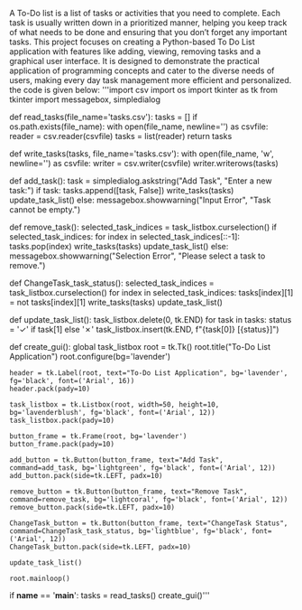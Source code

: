 A To-Do list is a list of tasks or activities that you need to complete. Each task is usually written down in a prioritized manner, helping you keep track of what needs to be done and ensuring that you don’t forget any important tasks. This project focuses on creating a Python-based To Do List application with features like adding, viewing, removing  tasks and a graphical user interface. It is designed to demonstrate the practical application of programming concepts and cater to the diverse needs of users, making every day task management more efficient and personalized.
the code is given below:
'''import csv
import os
import tkinter as tk
from tkinter import messagebox, simpledialog

def read_tasks(file_name='tasks.csv'):
    tasks = []
    if os.path.exists(file_name):
        with open(file_name, newline='') as csvfile:
            reader = csv.reader(csvfile)
            tasks = list(reader)
    return tasks

def write_tasks(tasks, file_name='tasks.csv'):
    with open(file_name, 'w', newline='') as csvfile:
        writer = csv.writer(csvfile)
        writer.writerows(tasks)

def add_task():
    task = simpledialog.askstring("Add Task", "Enter a new task:")
    if task:
        tasks.append([task, False])
        write_tasks(tasks)
        update_task_list()
    else:
        messagebox.showwarning("Input Error", "Task cannot be empty.")

def remove_task():
    selected_task_indices = task_listbox.curselection()
    if selected_task_indices:
        for index in selected_task_indices[::-1]:
            tasks.pop(index)
        write_tasks(tasks)
        update_task_list()
    else:
        messagebox.showwarning("Selection Error", "Please select a task to remove.")

def ChangeTask_task_status():
    selected_task_indices = task_listbox.curselection()
    for index in selected_task_indices:
        tasks[index][1] = not tasks[index][1]
    write_tasks(tasks)
    update_task_list()

def update_task_list():
    task_listbox.delete(0, tk.END)
    for task in tasks:
        status = '✓' if task[1] else '✗'
        task_listbox.insert(tk.END, f"{task[0]} [{status}]")

def create_gui():
    global task_listbox
    root = tk.Tk()
    root.title("To-Do List Application")
    root.configure(bg='lavender')

    header = tk.Label(root, text="To-Do List Application", bg='lavender', fg='black', font=('Arial', 16))
    header.pack(pady=10)

    task_listbox = tk.Listbox(root, width=50, height=10, bg='lavenderblush', fg='black', font=('Arial', 12))
    task_listbox.pack(pady=10)

    button_frame = tk.Frame(root, bg='lavender')
    button_frame.pack(pady=10)

    add_button = tk.Button(button_frame, text="Add Task", command=add_task, bg='lightgreen', fg='black', font=('Arial', 12))
    add_button.pack(side=tk.LEFT, padx=10)

    remove_button = tk.Button(button_frame, text="Remove Task", command=remove_task, bg='lightcoral', fg='black', font=('Arial', 12))
    remove_button.pack(side=tk.LEFT, padx=10)

    ChangeTask_button = tk.Button(button_frame, text="ChangeTask Status", command=ChangeTask_task_status, bg='lightblue', fg='black', font=('Arial', 12))
    ChangeTask_button.pack(side=tk.LEFT, padx=10)

    update_task_list()

    root.mainloop()

if __name__ == '__main__':
    tasks = read_tasks()
    create_gui()'''


    
